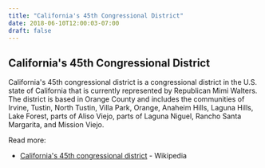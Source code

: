 ```yaml
---
title: "California's 45th Congressional District"
date: 2018-06-10T12:00:03-07:00
draft: false
---
```


## California's 45th Congressional District

California's 45th congressional district is a congressional district
in the U.S. state of California that is currently represented by
Republican Mimi Walters. The district is based in Orange County and
includes the communities of Irvine, Tustin, North Tustin, Villa Park,
Orange, Anaheim Hills, Laguna Hills, Lake Forest, parts of Aliso
Viejo, parts of Laguna Niguel, Rancho Santa Margarita, and Mission
Viejo.

Read more:

* [California's 45th congressional district](https://en.wikipedia.org/wiki/California%27s_45th_congressional_district) - Wikipedia
